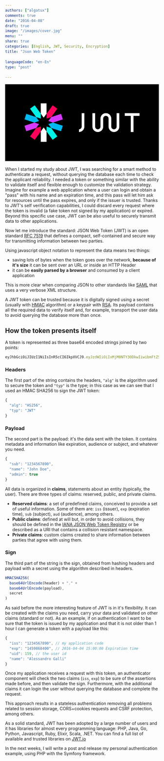 ```yaml
---
authors: ["algatux"]
comments: true
date: "2016-04-08"
draft: true
image: "/images/cover.jpg"
menu: ""
share: true
categories: [English, JWT, Security, Encryption]
title: "Json Web Token"

languageCode: "en-En"
type: "post"

---
```

![JWT](/images/json-web-tokens/logo.svg)

When I started my study about JWT, I was searching for a smart method to authenticate a request, without querying the database each time to check the applicant reliability.
I needed a token or something similar with the ability to validate itself and flexible enough to customize the validation strategy.
Imagine for example a web application where a user can login and obtain a "pass" with his name and an expiration time, and this pass will let him ask for resources until the pass expires, and only if the issuer is trusted.
Thanks to JWT's self verification capabilities, I could discard every request where the token is invalid (a fake token not signed by my application) or expired.
Beyond this specific use case, JWT can be also useful to securely transmit data to other applications.

Now let me introduce the standard: JSON Web Token (JWT) is an open standard [RFC 7519](https://tools.ietf.org/html/rfc7519) that defines a compact, self-contained and secure way for transmitting information between two parties. 

Using javascript object notation to represent the data means two things: 

- saving lots of bytes when the token goes over the network, **because of it's size** it can be sent over an URL or inside an HTTP Header
- it can be **easily parsed by a browser** and consumed by a client application

This is more clear when comparing JSON to other standards like [SAML](https://en.wikipedia.org/wiki/Security_Assertion_Markup_Language) that uses a very verbose XML structure.

A JWT token can be trusted because it is digitally signed using a secret (usually with [HMAC](https://en.wikipedia.org/wiki/Hash-based_message_authentication_code) algorithm) or a keypair with [RSA](https://en.wikipedia.org/wiki/RSA).
Its payload contains all the required data to verify itself and, for example, transport the user data to avoid querying the database more than once.

## How the token presents itself
A token is represented as three base64 encoded strings joined by two points:

``` javascript
eyJhbGciOiJIUzI1NiIsInR5cCI6IkpXVCJ9.eyJzdWIiOiIxMjM0NTY3ODkwIiwibmFtZSI6IkpvaG4gRG9lIiwiYWRtaW4iOnRydWV9.TJVA95OrM7E2cBab30RMHrHDcEfxjoYZgeFONFh7HgQ
```

### Headers

The first part of the string contains the headers, `"alg"` is the algorithm used to secure the token and `"typ"` is the type; in this case as we can see that I used an HMAC SHA256 to sign the JWT token:

``` javascript
{
  "alg": "HS256",
  "typ": "JWT"
}
```

### Payload
The second part is the payload: it's the data sent with the token. It contains metadata and information like expiration, audience or subject, and whatever you need.

``` javascript
{
  "sub": "1234567890",
  "name": "John Doe",
  "admin": true
}
```

All data is organized in **claims**, statements about an entity (typically, the user). There are three types of claims: reserved, public, and private claims.

- **Reserved claims**: a set of predefined claims, conceived to provide a set of useful information. Some of them are: `iss` (issuer), `exp` (expiration time), `sub` (subject), `aud` (audience), among others.
- **Public claims**: defined at will but, in order to avoid collisions, they should be defined in the [IANA JSON Web Token Registry](http://www.iana.org/assignments/jwt/jwt.xhtml) or be described as a URI that contains a collision resistant namespace.
- **Private claims**: custom claims created to share information between parties that agree with using them.

### Sign
The third part of the string is the sign, obtained from hashing headers and payload with a secret using the algorithm described in headers.

``` javascript
HMACSHA256(
  base64UrlEncode(header) + "." +
  base64UrlEncode(payload),
  secret
)
```

As said before the more interesting feature of JWT is in it's flexibility. It can be created with the claims you need, carry your data and validated on other claims (standard or not).
As an example, if on authentication I want to be sure that the token is issued by my application and that it is not older than 1 hour I can generate a token with a payload like this:

``` javascript
{
  "iss": "1234567890", // my application code
  "exp": "1459868400", // 2016-04-04 15:00:00 Expiration time
  "uid": 159, // the user id
  "name": "Alessandro Galli"
}
```

Once my application receives a request with this token, an authenticator component will check the two claims (`iss`, `exp`) to be sure of the assertions made before, and then validate the sign. Furthermore, with the additional claims it can login the user without querying the database and complete the request.

This approach results in a stateless authentication removing all problems related to session storage, CORS+cookies requests and CSRF protection, among others.

As a solid standard, JWT has been adopted by a large number of users and it has libraries for almost every programming language: PHP, Java, Go, Python, Javascript, Ruby, Elixir, Scala, .NET. You can find a full list of available and trusted libraries on [JWT.io](https://jwt.io/#libraries-io)

In the next weeks, I will write a post and release my personal authentication example, using PHP with the Symfony framework.
